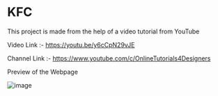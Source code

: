 # KFC

This project is made from the help of a video tutorial from YouTube 

Video Link :- https://youtu.be/y6cCpN29vJE

Channel Link :- https://www.youtube.com/c/OnlineTutorials4Designers

Preview of the Webpage

![image](https://user-images.githubusercontent.com/77867638/187237418-70acd4c1-1636-4530-97c7-2ddb9add4938.png)
